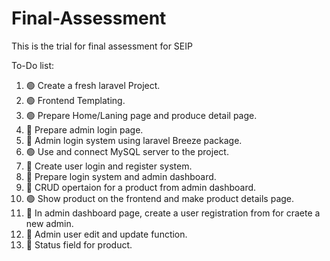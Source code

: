 # Final-Assessment

This is the trial for final assessment for SEIP

To-Do list:

1. 🟢 Create a fresh laravel Project.
2. 🟢 Frontend Templating.
3. 🟢 Prepare Home/Laning page and produce detail page.
4. 🔴 Prepare admin login page.
5. 🔴 Admin login system using laravel Breeze package.
6. 🟢 Use and connect MySQL server to the project.
7. 🔴 Create user login and register system.
8. 🔴 Prepare login system and admin dashboard.
9. 🔴 CRUD opertaion for a product from admin dashboard.
10. 🟢 Show product on the frontend and make product details page.
11. 🔴 In admin dashboard page, create a user registration from for craete a new admin.
12. 🔴 Admin user edit and update function.
13. 🔴 Status field for product.
